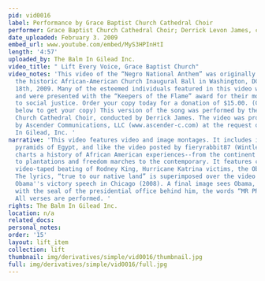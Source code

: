 ```yaml
---
pid: vid0016
label: Performance by Grace Baptist Church Cathedral Choir
performer: Grace Baptist Church Cathedral Choir; Derrick Levon James, conductor
date_uploaded: February 3. 2009
embed_url: www.youtube.com/embed/MyS3HPInHtI
length: '4:57'
uploaded_by: The Balm In Gilead Inc.
video_title: " Lift Every Voice, Grace Baptist Church"
video_notes: 'This video of the “Negro National Anthem” was originally screened at
  the historic African-American Church Inaugural Ball in Washington, DC on January
  18th, 2009. Many of the esteemed individuals featured in this video were in attendance
  and were presented with the “Keepers of the Flame” award for their monumental contributions
  to social justice. Order your copy today for a donation of $15.00. (Click the link
  below to get your copy) This version of the song was performed by the Grace Baptist
  Church Cathedral Choir, conducted by Derrick James. The video was produced and donated
  by Ascender Communications, LLC (www.ascender-c.com) at the request of The Balm
  In Gilead, Inc. '
narrative: 'This video features video and image montages. It includes images of the
  pyramids of Egypt, and like the video posted by fieryrabbit87 (Wintley Phipps performance)
  charts a history of African American experiences--from the continent to slave ships
  to plantations and freedom marches to the contemporary. It features clips from the
  video-taped beating of Rodney King, Hurricane Katrina victims, the Obama victory.
  The lyrics, “true to our native land” is superimposed over the video of President
  Obama''s victory speech in Chicago (2008). A final image sees Obama, arms folded,
  with the seal of the presidential office behind him, the words “MR PRESIDENT” superimposed.
  All verses are performed. '
rights: The Balm In Gilead Inc.
location: n/a
related_docs: 
personal_notes: 
order: '15'
layout: lift_item
collection: lift
thumbnail: img/derivatives/simple/vid0016/thumbnail.jpg
full: img/derivatives/simple/vid0016/full.jpg
---
```

